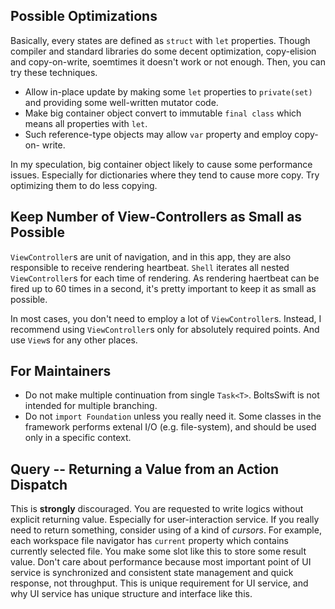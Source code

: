 


Possible Optimizations
----------------------
Basically, every states are defined as `struct` with `let` properties.
Though compiler and standard libraries do some decent optimization, 
copy-elision and copy-on-write, soemtimes it doesn't work or not enough.
Then, you can try these techniques.

- Allow in-place update by making some `let` properties to `private(set)` 
    and providing some well-written mutator code.
- Make big container object convert to immutable `final class` which means
    all properties with `let`. 
- Such reference-type objects may allow `var` property and employ copy-on-
    write. 

In my speculation, big container object likely to cause some performance 
issues. Especially for dictionaries where they tend to cause more copy.
Try optimizing them to do less copying.




Keep Number of View-Controllers as Small as Possible
----------------------------------------------------
`ViewController`s are unit of navigation, and in this app, they are also
responsible to receive rendering heartbeat. `Shell` iterates all nested 
`ViewController`s for each time of rendering. As rendering haertbeat can
be fired up to 60 times in a second, it's pretty important to keep it 
as small as possible.

In most cases, you don't need to employ a lot of `ViewController`s. 
Instead, I recommend using `ViewController`s only for absolutely required
points. And use `View`s for any other places. 









For Maintainers
---------------
- Do not make multiple continuation from single `Task<T>`. BoltsSwift is 
    not intended for multiple branching.
- Do not `import Foundation` unless you really need it. Some classes in 
    the framework performs extenal I/O (e.g. file-system), and should be
    used only in a specific context.











Query -- Returning a Value from an Action Dispatch
--------------------------------------------------
This is **strongly** discouraged. You are requested to write logics without explicit returning value. 
Especially for user-interaction service. If you really need to return something, consider using of a kind of *cursors*.
For example, each workspace file navigator has `current` property which contains currently selected file. You make some slot
like this to store some result value. Don't care about performance because most important point of UI service is synchronized
and consistent state management and quick response, not throughput. This is unique requirement for UI service, and why 
UI service has unique structure and interface like this.




























